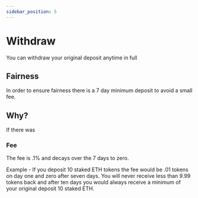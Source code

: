 ```yaml
---
sidebar_position: 5
---
```




# Withdraw

You can withdraw your original deposit anytime in full

## Fairness

In order to ensure fairness there is a 7 day minimum deposit to avoid a small fee. 

## Why?

If there was 

### Fee

<!-- TODO fetch fee and time from contract -->

The fee is .1% and decays over the 7 days to zero.

Example - If you deposit 10 staked ETH tokens the fee would be .01 tokens on day one and zero after seven days.  You will never receive less than 9.99 tokens back and after ten days you would always receive a minimum of your original deposit 10 staked ETH.  

